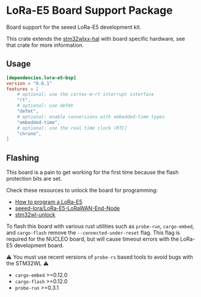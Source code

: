 # LoRa-E5 Board Support Package

Board support for the seeed LoRa-E5 development kit.

This crate extends the [stm32wlxx-hal] with board specific hardware, see that crate for more information.

## Usage

```toml
[dependencies.lora-e5-bsp]
version = "0.6.1"
features = [
    # optional: use the cortex-m-rt interrupt interface
    "rt",
    # optional: use defmt
    "defmt",
    # optional: enable conversions with embedded-time types
    "embedded-time",
    # optional: use the real time clock (RTC)
    "chrono",
]
```

## Flashing

This board is a pain to get working for the first time because the flash protection bits are set.

Check these resources to unlock the board for programming:

* [How to program a LoRa-E5](https://forum.seeedstudio.com/t/how-to-program-a-lora-e5/257491)
* [seeed-lora/LoRa-E5-LoRaWAN-End-Node](https://github.com/seeed-lora/LoRa-E5-LoRaWAN-End-Node#getting-started)
* [stm32wl-unlock](https://github.com/newAM/stm32wl-unlock/)

To flash this board with various rust utilities such as `probe-run`, `cargo-embed`, and `cargo-flash` remove the `--connected-under-reset` flag. This flag is required for the NUCLEO board, but will cause timeout errors with the LoRa-E5 development board.

⚠️ You must use recent versions of `probe-rs` based tools to avoid bugs with the STM32WL ⚠️

* `cargo-embed` >=0.12.0
* `cargo-flash` >=0.12.0
* `probe-run` >=0.3.1

[stm32wlxx-hal]: https://github.com/stm32-rs/stm32wlxx-hal
